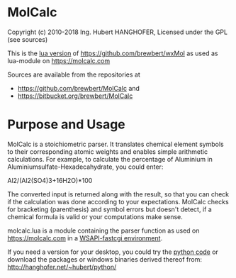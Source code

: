 MolCalc
=======

Copyright (c) 2010-2018 Ing. Hubert HANGHOFER,
Licensed under the GPL (see sources)

This is the [lua version](https://www.lua.org/) of <https://github.com/brewbert/wxMol> as
used as lua-module on <https://molcalc.com>

Sources are available from the repositories at

*   <https://github.com/brewbert/MolCalc> and
*   <https://bitbucket.org/brewbert/MolCalc>

Purpose and Usage
=================

MolCalc is a stoichiometric parser. It translates chemical element
symbols to their corresponding atomic weights and enables simple
arithmetic calculations. For example, to calculate the percentage
of Aluminium in Aluminiumsulfate-Hexadecahydrate, you could enter:

Al2/(Al2(SO4)3+16H2O)*100

The converted input is returned along with the result, so that
you can check if the calculation was done according to your
expectations. MolCalc checks for bracketing (parenthesis) and
symbol errors but doesn't detect, if a chemical formula is
valid or your computations make sense.

molcalc.lua is a module containing the parser function as used
on <https://molcalc.com> in a [WSAPI-fastcgi environment](https://keplerproject.github.io/wsapi/index.html).

If you need a version for your desktop, you could try
the [python code](https://github.com/brewbert/wxMol)
or download the packages or windows binaries derived thereof from:
<http://hanghofer.net/~hubert/python/>
